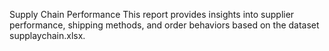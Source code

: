  Supply Chain Performance 
 This report provides insights into supplier performance, shipping methods, and order behaviors based on the dataset supplaychain.xlsx.
